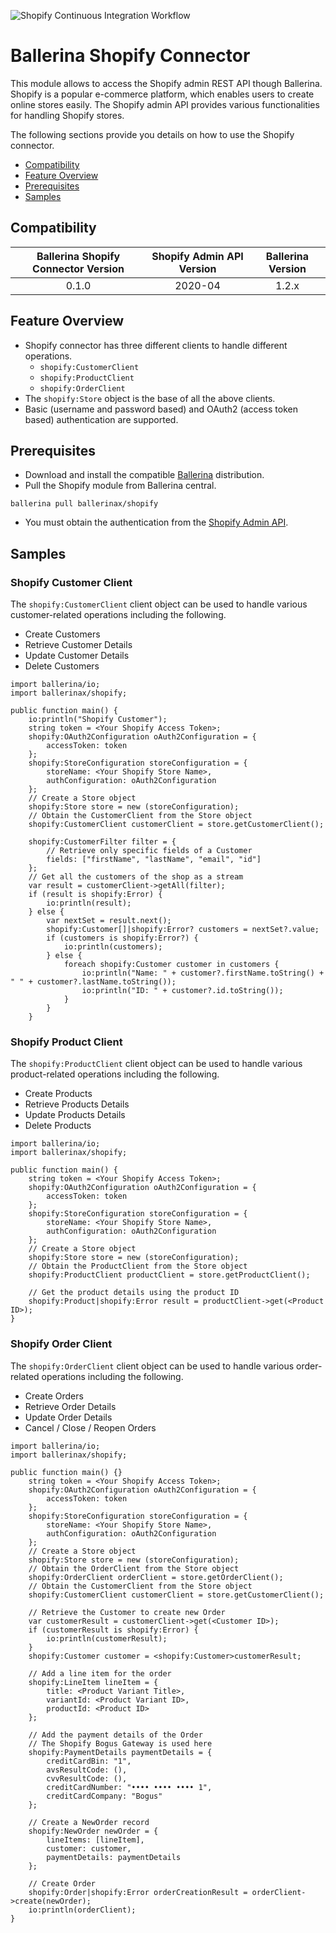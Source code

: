![Shopify Continuous Integration Workflow](https://github.com/ThisaruGuruge/module-ballerinax-shopify/workflows/Shopify%20Continuous%20Integration%20Workflow/badge.svg)
# Ballerina Shopify Connector
This module allows to access the Shopify admin REST API though Ballerina. Shopify is a popular e-commerce platform, which enables users to create online stores easily. The Shopify admin API provides various functionalities for handling Shopify stores.

The following sections provide you details on how to use the Shopify connector.

- [Compatibility](#compatibility)
- [Feature Overview](#feature-overview)
- [Prerequisites](#Prerequisites)
- [Samples](#samples)

## Compatibility

| Ballerina Shopify Connector Version | Shopify Admin API Version | Ballerina Version |
|:-----------------------------------:|:-------------------------:|:-----------------:|
| 0.1.0                               | 2020-04                   | 1.2.x             |

## Feature Overview
- Shopify connector has three different clients to handle different operations.
    - `shopify:CustomerClient`
    - `shopify:ProductClient`
    - `shopify:OrderClient`
- The `shopify:Store` object is the base of all the above clients.
- Basic (username and password based) and OAuth2 (access token based) authentication are supported.

## Prerequisites
- Download and install the compatible [Ballerina](https://ballerinalang.org/downloads/) distribution.
- Pull the Shopify module from Ballerina central.
```shell
ballerina pull ballerinax/shopify
```
- You must obtain the authentication from the [Shopify Admin API](https://shopify.dev/concepts/about-apis/authentication).

## Samples
### Shopify Customer Client
The `shopify:CustomerClient` client object can be used to handle various customer-related operations including the following.
- Create Customers
- Retrieve Customer Details
- Update Customer Details
- Delete Customers

```ballerina
import ballerina/io;
import ballerinax/shopify;

public function main() {
    io:println("Shopify Customer");
    string token = <Your Shopify Access Token>;
    shopify:OAuth2Configuration oAuth2Configuration = {
        accessToken: token
    };
    shopify:StoreConfiguration storeConfiguration = {
        storeName: <Your Shopify Store Name>,
        authConfiguration: oAuth2Configuration
    };
    // Create a Store object
    shopify:Store store = new (storeConfiguration);
    // Obtain the CustomerClient from the Store object
    shopify:CustomerClient customerClient = store.getCustomerClient();

    shopify:CustomerFilter filter = {
        // Retrieve only specific fields of a Customer
        fields: ["firstName", "lastName", "email", "id"]
    };
    // Get all the customers of the shop as a stream
    var result = customerClient->getAll(filter);
    if (result is shopify:Error) {
        io:println(result);
    } else {
        var nextSet = result.next();
        shopify:Customer[]|shopify:Error? customers = nextSet?.value;
        if (customers is shopify:Error?) {
            io:println(customers);
        } else {
            foreach shopify:Customer customer in customers {
                io:println("Name: " + customer?.firstName.toString() + " " + customer?.lastName.toString());
                io:println("ID: " + customer?.id.toString());
            }
        }
    }
```

### Shopify Product Client
The `shopify:ProductClient` client object can be used to handle various product-related operations including the following.
- Create Products
- Retrieve Products Details
- Update Products Details
- Delete Products

```ballerina
import ballerina/io;
import ballerinax/shopify;

public function main() {
    string token = <Your Shopify Access Token>;
    shopify:OAuth2Configuration oAuth2Configuration = {
        accessToken: token
    };
    shopify:StoreConfiguration storeConfiguration = {
        storeName: <Your Shopify Store Name>,
        authConfiguration: oAuth2Configuration
    };
    // Create a Store object
    shopify:Store store = new (storeConfiguration);
    // Obtain the ProductClient from the Store object
    shopify:ProductClient productClient = store.getProductClient();

    // Get the product details using the product ID
    shopify:Product|shopify:Error result = productClient->get(<Product ID>);
}
```
### Shopify Order Client
The `shopify:OrderClient` client object can be used to handle various order-related operations including the following.
- Create Orders
- Retrieve Order Details
- Update Order Details
- Cancel / Close / Reopen Orders

```ballerina
import ballerina/io;
import ballerinax/shopify;

public function main() {}
    string token = <Your Shopify Access Token>;
    shopify:OAuth2Configuration oAuth2Configuration = {
        accessToken: token
    };
    shopify:StoreConfiguration storeConfiguration = {
        storeName: <Your Shopify Store Name>,
        authConfiguration: oAuth2Configuration
    };
    // Create a Store object
    shopify:Store store = new (storeConfiguration);
    // Obtain the OrderClient from the Store object
    shopify:OrderClient orderClient = store.getOrderClient();
    // Obtain the CustomerClient from the Store object
    shopify:CustomerClient customerClient = store.getCustomerClient();

    // Retrieve the Customer to create new Order
    var customerResult = customerClient->get(<Customer ID>);
    if (customerResult is shopify:Error) {
        io:println(customerResult);
    }
    shopify:Customer customer = <shopify:Customer>customerResult;

    // Add a line item for the order
    shopify:LineItem lineItem = {
        title: <Product Variant Title>,
        variantId: <Product Variant ID>,
        productId: <Product ID>
    };

    // Add the payment details of the Order
    // The Shopify Bogus Gateway is used here
    shopify:PaymentDetails paymentDetails = {
        creditCardBin: "1",
        avsResultCode: (),
        cvvResultCode: (),
        creditCardNumber: "•••• •••• •••• 1",
        creditCardCompany: "Bogus"
    };

    // Create a NewOrder record
    shopify:NewOrder newOrder = {
        lineItems: [lineItem],
        customer: customer,
        paymentDetails: paymentDetails
    };

    // Create Order
    shopify:Order|shopify:Error orderCreationResult = orderClient->create(newOrder);
    io:println(orderClient);
}
```
